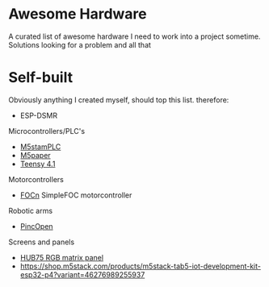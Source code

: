 # Awesome Hardware

A curated list of awesome hardware I need to work into a project sometime. Solutions looking for a problem and all that

# Self-built
Obviously anything I created myself, should top this list. therefore:
- ESP-DSMR

Microcontrollers/PLC's
- [M5stamPLC](https://shop.m5stack.com/products/m5stamp-plc-controller-with-m5stamps3)
- [M5paper](https://shop.m5stack.com/products/m5paper-esp32-development-kit-v1-1-960x540-4-7-eink-display-235-ppi)
- [Teensy 4.1](https://www.pjrc.com/store/teensy41.html)

Motorcontrollers
- [FOCn](https://github.com/mrmp17/FOCn) SimpleFOC motorcontroller

Robotic arms
- [PincOpen](https://pollen-robotics.github.io/PincOpen/)

Screens and panels
- [HUB75 RGB matrix panel](https://nl.aliexpress.com/item/1005006041886502.html)
- https://shop.m5stack.com/products/m5stack-tab5-iot-development-kit-esp32-p4?variant=46276989255937